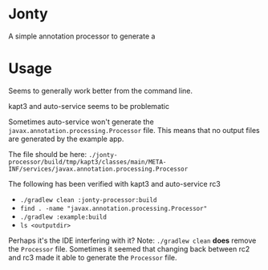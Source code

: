 # Jonty

A simple annotation processor to generate a 


# Usage

Seems to generally work better from the command line.

kapt3 and auto-service seems to be problematic

Sometimes auto-service won't generate the `javax.annotation.processing.Processor` file. This means that no output files are generated by the example app.

The file should be here: `./jonty-processor/build/tmp/kapt3/classes/main/META-INF/services/javax.annotation.processing.Processor`

The following has been verified with kapt3 and auto-service rc3

- `./gradlew clean :jonty-processor:build`
- `find . -name "javax.annotation.processing.Processor"`
- `./gradlew :example:build`
- `ls <outputdir>`

Perhaps it's the IDE interfering with it?
Note: `./gradlew clean` **does** remove the `Processor` file.
Sometimes it seemed that changing back between rc2 and rc3 made it able to generate the `Processor` file. 